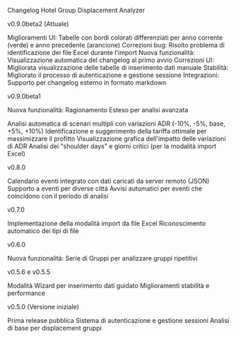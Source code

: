 Changelog Hotel Group Displacement Analyzer

v0.9.0beta2 (Attuale)

Miglioramenti UI: Tabelle con bordi colorati differenziati per anno corrente (verde) e anno precedente (arancione)
Correzioni bug: Risolto problema di identificazione dei file Excel durante l'import
Nuova funzionalità: Visualizzazione automatica del changelog al primo avvio
Correzioni UI: Migliorata visualizzazione delle tabelle di inserimento dati manuale
Stabilità: Migliorato il processo di autenticazione e gestione sessione
Integrazioni: Supporto per changelog esterno in formato markdown

v0.9.0beta1

Nuova funzionalità: Ragionamento Esteso per analisi avanzata

Analisi automatica di scenari multipli con variazioni ADR (-10%, -5%, base, +5%, +10%)
Identificazione e suggerimento della tariffa ottimale per massimizzare il profitto
Visualizzazione grafica dell'impatto delle variazioni di ADR
Analisi dei "shoulder days" e giorni critici (per la modalità import Excel)



v0.8.0

Calendario eventi integrato con dati caricati da server remoto (JSON)
Supporto a eventi per diverse città
Avvisi automatici per eventi che coincidono con il periodo di analisi

v0.7.0

Implementazione della modalità import da file Excel
Riconoscimento automatico dei tipi di file

v0.6.0

Nuova funzionalità: Serie di Gruppi per analizzare gruppi ripetitivi

v0.5.6 e v0.5.5

Modalità Wizard per inserimento dati guidato
Miglioramenti stabilità e performance

v0.5.0 (Versione iniziale)

Prima release pubblica
Sistema di autenticazione e gestione sessioni
Analisi di base per displacement gruppi
